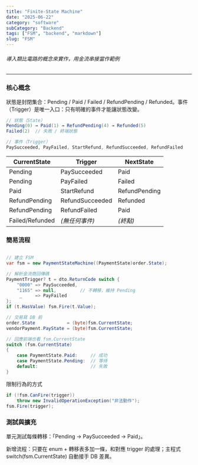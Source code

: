```yaml
---
title: "Finite-State Machine"
date: "2025-06-22"
category: "software"
subCategory: "Backend"
tags: ["FSM", "backend", "markdown"]
slug: "FSM"
---
```

###### 導入類比電路的概念來實作，用金流串接當作範例

---

### 核心概念

狀態是封閉集合：Pending / Paid / Failed / RefundPending / Refunded。事件（Trigger）是唯一入口：只有明確的事件才能讓狀態改變。

```csharp
// 狀態（State）
Pending(0) → Paid(1) → RefundPending(4) → Refunded(5)
Failed(2)  // 失敗 / 終端狀態

// 事件（Trigger）
PaySucceeded, PayFailed, StartRefund, RefundSucceeded, RefundFailed
```

| CurrentState    | Trigger         | NextState     |
| --------------- | --------------- | ------------- |
| Pending         | PaySucceeded    | Paid          |
| Pending         | PayFailed       | Failed        |
| Paid            | StartRefund     | RefundPending |
| RefundPending   | RefundSucceeded | Refunded      |
| RefundPending   | RefundFailed    | Paid          |
| Failed/Refunded | *(無任何事件)*       | *(終點)*        |

### 簡易流程

```csharp

// 建立 FSM
var fsm = new PaymentStateMachine((PaymentState)order.State);

// 解析金流商回傳碼
PaymentTrigger? t = dto.ReturnCode switch {
    "0000" => PaySucceeded,
    "1165" => null,         // 不轉移，維持 Pending
     _     => PayFailed
};
if (t.HasValue) fsm.Fire(t.Value);

// 交易寫 DB 前
order.State            = (byte)fsm.CurrentState;
vendorPayment.PayState = (byte)fsm.CurrentState;

// 回應前端也看 fsm.CurrentState
switch (fsm.CurrentState)
{
    case PaymentState.Paid:     // 成功
    case PaymentState.Pending:  // 等待
    default:                    // 失敗
}
```

限制行為的方式

```csharp
if (!fsm.CanFire(trigger)) 
    throw new InvalidOperationException("非法動作");
fsm.Fire(trigger);
```

### 測試與擴充

單元測試每條轉移：「Pending → PaySucceeded → Paid」。

新增流程：只要在 enum + 轉移表多加一條，和對應 trigger 的處理；主程式 switch(fsm.CurrentState) 自動接手 DB 差異。